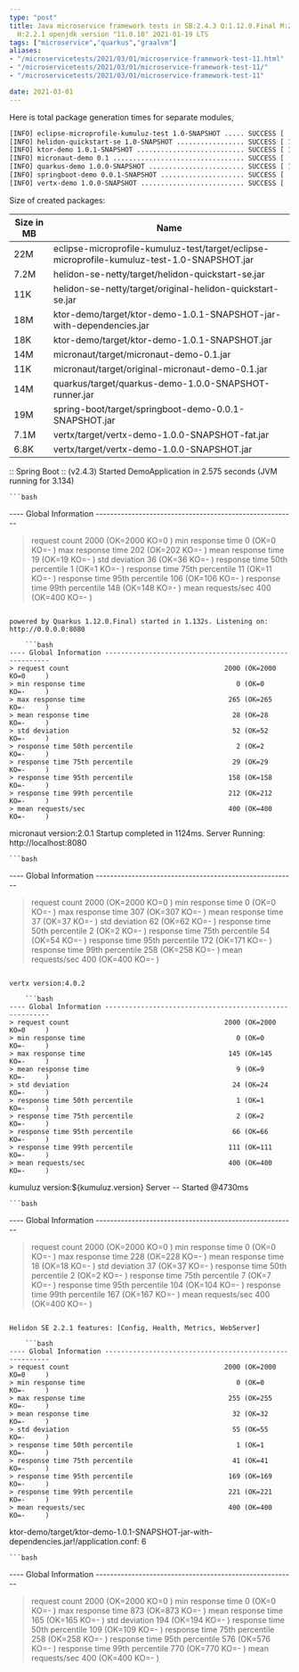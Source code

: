 ```yaml
---
type: "post"
title: Java microservice framework tests in SB:2.4.3 Q:1.12.0.Final M:2.3.3 V:4.0.2
  H:2.2.1 openjdk version "11.0.10" 2021-01-19 LTS
tags: ["microservice","quarkus","graalvm"]
aliases:
- "/microservicetests/2021/03/01/microservice-framework-test-11.html"
- "/microservicetests/2021/03/01/microservice-framework-test-11/"
- "/microservicetests/2021/03/01/microservice-framework-test-11"

date: 2021-03-01
---
```

 
Here is total package generation times for separate modules,
```bash
[INFO] eclipse-microprofile-kumuluz-test 1.0-SNAPSHOT ..... SUCCESS [  4.121 s]
[INFO] helidon-quickstart-se 1.0-SNAPSHOT ................. SUCCESS [ 11.923 s]
[INFO] ktor-demo 1.0.1-SNAPSHOT ........................... SUCCESS [ 12.646 s]
[INFO] micronaut-demo 0.1 ................................. SUCCESS [  7.384 s]
[INFO] quarkus-demo 1.0.0-SNAPSHOT ........................ SUCCESS [ 16.937 s]
[INFO] springboot-demo 0.0.1-SNAPSHOT ..................... SUCCESS [  7.741 s]
[INFO] vertx-demo 1.0.0-SNAPSHOT .......................... SUCCESS [  5.138 s]
```
Size of created packages:

| Size in MB |  Name |
|------------|-------|
| 22M | eclipse-microprofile-kumuluz-test/target/eclipse-microprofile-kumuluz-test-1.0-SNAPSHOT.jar |
| 7.2M | helidon-se-netty/target/helidon-quickstart-se.jar |
| 11K | helidon-se-netty/target/original-helidon-quickstart-se.jar |
| 18M | ktor-demo/target/ktor-demo-1.0.1-SNAPSHOT-jar-with-dependencies.jar |
| 18K | ktor-demo/target/ktor-demo-1.0.1-SNAPSHOT.jar |
| 14M | micronaut/target/micronaut-demo-0.1.jar |
| 11K | micronaut/target/original-micronaut-demo-0.1.jar |
| 14M | quarkus/target/quarkus-demo-1.0.0-SNAPSHOT-runner.jar |
| 19M | spring-boot/target/springboot-demo-0.0.1-SNAPSHOT.jar |
| 7.1M | vertx/target/vertx-demo-1.0.0-SNAPSHOT-fat.jar |
| 6.8K | vertx/target/vertx-demo-1.0.0-SNAPSHOT.jar |


:: Spring Boot :: (v2.4.3) Started DemoApplication in 2.575 seconds (JVM running for 3.134)

    ```bash
---- Global Information --------------------------------------------------------
> request count                                       2000 (OK=2000   KO=0     )
> min response time                                      0 (OK=0      KO=-     )
> max response time                                    202 (OK=202    KO=-     )
> mean response time                                    19 (OK=19     KO=-     )
> std deviation                                         36 (OK=36     KO=-     )
> response time 50th percentile                          1 (OK=1      KO=-     )
> response time 75th percentile                         11 (OK=11     KO=-     )
> response time 95th percentile                        106 (OK=106    KO=-     )
> response time 99th percentile                        148 (OK=148    KO=-     )
> mean requests/sec                                    400 (OK=400    KO=-     )
```

powered by Quarkus 1.12.0.Final) started in 1.132s. Listening on: http://0.0.0.0:8080

    ```bash
---- Global Information --------------------------------------------------------
> request count                                       2000 (OK=2000   KO=0     )
> min response time                                      0 (OK=0      KO=-     )
> max response time                                    265 (OK=265    KO=-     )
> mean response time                                    28 (OK=28     KO=-     )
> std deviation                                         52 (OK=52     KO=-     )
> response time 50th percentile                          2 (OK=2      KO=-     )
> response time 75th percentile                         29 (OK=29     KO=-     )
> response time 95th percentile                        158 (OK=158    KO=-     )
> response time 99th percentile                        212 (OK=212    KO=-     )
> mean requests/sec                                    400 (OK=400    KO=-     )
```

micronaut version:2.0.1 Startup completed in 1124ms. Server Running: http://localhost:8080

    ```bash
---- Global Information --------------------------------------------------------
> request count                                       2000 (OK=2000   KO=0     )
> min response time                                      0 (OK=0      KO=-     )
> max response time                                    307 (OK=307    KO=-     )
> mean response time                                    37 (OK=37     KO=-     )
> std deviation                                         62 (OK=62     KO=-     )
> response time 50th percentile                          2 (OK=2      KO=-     )
> response time 75th percentile                         54 (OK=54     KO=-     )
> response time 95th percentile                        172 (OK=171    KO=-     )
> response time 99th percentile                        258 (OK=258    KO=-     )
> mean requests/sec                                    400 (OK=400    KO=-     )
```

vertx version:4.0.2

    ```bash
---- Global Information --------------------------------------------------------
> request count                                       2000 (OK=2000   KO=0     )
> min response time                                      0 (OK=0      KO=-     )
> max response time                                    145 (OK=145    KO=-     )
> mean response time                                     9 (OK=9      KO=-     )
> std deviation                                         24 (OK=24     KO=-     )
> response time 50th percentile                          1 (OK=1      KO=-     )
> response time 75th percentile                          2 (OK=2      KO=-     )
> response time 95th percentile                         66 (OK=66     KO=-     )
> response time 99th percentile                        111 (OK=111    KO=-     )
> mean requests/sec                                    400 (OK=400    KO=-     )
```

kumuluz version:${kumuluz.version} Server -- Started @4730ms

    ```bash
---- Global Information --------------------------------------------------------
> request count                                       2000 (OK=2000   KO=0     )
> min response time                                      0 (OK=0      KO=-     )
> max response time                                    228 (OK=228    KO=-     )
> mean response time                                    18 (OK=18     KO=-     )
> std deviation                                         37 (OK=37     KO=-     )
> response time 50th percentile                          2 (OK=2      KO=-     )
> response time 75th percentile                          7 (OK=7      KO=-     )
> response time 95th percentile                        104 (OK=104    KO=-     )
> response time 99th percentile                        167 (OK=167    KO=-     )
> mean requests/sec                                    400 (OK=400    KO=-     )
```

Helidon SE 2.2.1 features: [Config, Health, Metrics, WebServer]

    ```bash
---- Global Information --------------------------------------------------------
> request count                                       2000 (OK=2000   KO=0     )
> min response time                                      0 (OK=0      KO=-     )
> max response time                                    255 (OK=255    KO=-     )
> mean response time                                    32 (OK=32     KO=-     )
> std deviation                                         55 (OK=55     KO=-     )
> response time 50th percentile                          1 (OK=1      KO=-     )
> response time 75th percentile                         41 (OK=41     KO=-     )
> response time 95th percentile                        169 (OK=169    KO=-     )
> response time 99th percentile                        221 (OK=221    KO=-     )
> mean requests/sec                                    400 (OK=400    KO=-     )
```

ktor-demo/target/ktor-demo-1.0.1-SNAPSHOT-jar-with-dependencies.jar!/application.conf: 6

    ```bash
---- Global Information --------------------------------------------------------
> request count                                       2000 (OK=2000   KO=0     )
> min response time                                      0 (OK=0      KO=-     )
> max response time                                    873 (OK=873    KO=-     )
> mean response time                                   165 (OK=165    KO=-     )
> std deviation                                        194 (OK=194    KO=-     )
> response time 50th percentile                        109 (OK=109    KO=-     )
> response time 75th percentile                        258 (OK=258    KO=-     )
> response time 95th percentile                        576 (OK=576    KO=-     )
> response time 99th percentile                        770 (OK=770    KO=-     )
> mean requests/sec                                    400 (OK=400    KO=-     )
```
